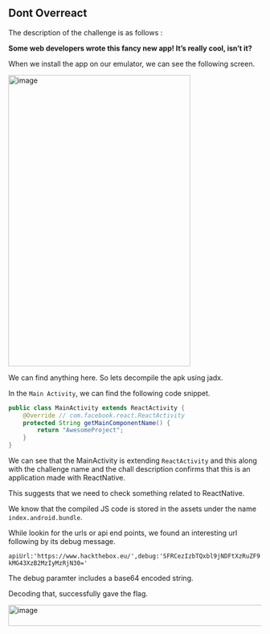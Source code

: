 ## Dont Overreact

The description of the challenge is as follows :

**Some web developers wrote this fancy new app! It’s really cool, isn’t it?**

When we install the app on our emulator, we can see the following screen.

<img width="362" height="580" alt="image" src="https://github.com/user-attachments/assets/028d2e31-70fe-4847-9e11-79f7c9903b4c" />

We can find anything here. So lets decompile the apk using jadx.

In the `Main Activity`, we can find the following code snippet.

```java
public class MainActivity extends ReactActivity {
    @Override // com.facebook.react.ReactActivity
    protected String getMainComponentName() {
        return "AwesomeProject";
    }
}
```

We can see that the MainActivity is extending `ReactActivity` and this along with the challenge name and the chall description confirms that this is an application made with ReactNative. 

This suggests that we need to check something related to ReactNative.

We know that the compiled JS code is stored in the assets under the name `index.android.bundle`.

While lookin for the urls or api end points, we found an interesting url following by its debug message.

`apiUrl:'https://www.hackthebox.eu/',debug:'SFRCezIzbTQxbl9jNDFtXzRuZF9kMG43XzB2MzIyMzRjN30='`

The debug paramter includes a base64 encoded string.

Decoding that, successfully gave the flag.

<img width="794" height="42" alt="image" src="https://github.com/user-attachments/assets/44ed0010-6a20-40ce-bf0e-8af1c798548b" />





